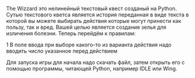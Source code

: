 The Wizzard это нелинейный текстовый квест созданый на Python.
Сутью текстового кветса является история переданная в виде текста в которой
вы можете выбирать действия которые могут принести как пользу, так и вред.
Вашей целью является создание зелья для изличения болезни.
Теперь перейдём к правилам:

1 В поле ввода при выборе какого-то из варианта действия надо вводить число указанное перед действием

Для запуска игры для начала надо скачать файл, затем открыть его с помощью программы, читающей 
Python, например IDLE или Wing.
